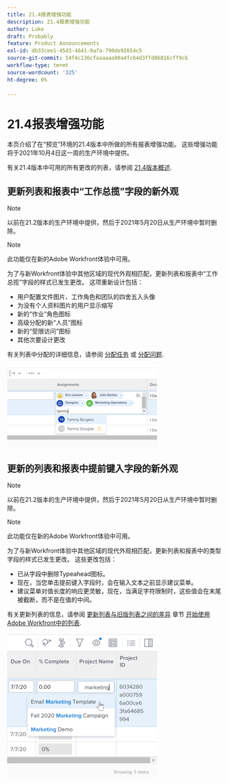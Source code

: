 ```yaml
---
title: 21.4报表增强功能
description: 21.4报表增强功能
author: Luke
draft: Probably
feature: Product Announcements
exl-id: db33cee1-45d3-4641-9afa-790de92654c5
source-git-commit: 54f4c136cfaaaaaa90a4fc64d3ffd06816cff9cb
workflow-type: tm+mt
source-wordcount: '325'
ht-degree: 0%

---
```


# 21.4报表增强功能

本页介绍了在“预览”环境的21.4版本中所做的所有报表增强功能。 这些增强功能将于2021年10月4日这一周的生产环境中提供。

有关21.4版本中可用的所有更改的列表，请参阅 [21.4版本概述](../../../product-announcements/product-releases/21.4-release-activity/21.4-release-overview.md).

## 更新列表和报表中“工作总揽”字段的新外观

>[!NOTE]
>
>以前在21.2版本的生产环境中提供，然后于2021年5月20日从生产环境中暂时删除。

>[!NOTE]
>
>此功能仅在新的Adobe Workfront体验中可用。

为了与新Workfront体验中其他区域的现代外观相匹配，更新列表和报表中“工作总揽”字段的样式已发生更改。 这项重新设计包括：

* 用户配置文件图片、工作角色和团队的四舍五入头像
* 为没有个人资料图片的用户显示缩写
* 新的“作业”角色图标
* 高级分配的新“人员”图标
* 新的“受限访问”图标
* 其他次要设计更改

有关列表中分配的详细信息，请参阅 [分配任务](../../../manage-work/tasks/assign-tasks/assign-tasks.md) 或 [分配问题](../../../manage-work/issues/manage-issues/assign-issues.md).

![](assets/assignments-updates-350x193.png)

## 更新的列表和报表中提前键入字段的新外观

>[!NOTE]
>
>以前在21.2版本的生产环境中提供，然后于2021年5月20日从生产环境中暂时删除。

>[!NOTE]
>
>此功能仅在新的Adobe Workfront体验中可用。

为了与新Workfront体验中其他区域的现代外观相匹配，更新列表和报表中的类型字段的样式已发生更改。 这些更改包括：

* 已从字段中删除Typeahead图标。
* 现在，当您单击提前键入字段时，会在输入文本之前显示建议菜单。
* 建议菜单对值长度的响应更灵敏，现在，当满足字符限制时，这些值会在末尾被截断，而不是在值的中间。

有关更新列表的信息，请参阅 [更新列表与旧版列表之间的差异](../../../workfront-basics/navigate-workfront/use-lists/view-items-in-a-list.md#updated) 章节 [开始使用Adobe Workfront中的列表](../../../workfront-basics/navigate-workfront/use-lists/view-items-in-a-list.md).

![](assets/typeahead-updates-350x336.png)
